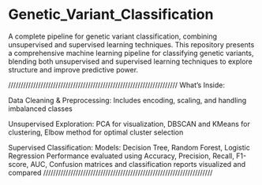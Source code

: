 # Genetic_Variant_Classification
A complete pipeline for genetic variant classification, combining unsupervised and supervised learning techniques.
This repository presents a comprehensive machine learning pipeline for classifying genetic variants, blending both unsupervised and supervised learning techniques to explore structure and improve predictive power.

////////////////////////////////////////////////////////////////////
What’s Inside:

Data Cleaning & Preprocessing: 
Includes encoding, scaling, and handling imbalanced classes

Unsupervised Exploration:
PCA for visualization, DBSCAN and KMeans for clustering, Elbow method for optimal cluster selection

Supervised Classification:
Models: Decision Tree, Random Forest, Logistic Regression
Performance evaluated using Accuracy, Precision, Recall, F1-score, AUC, Confusion matrices and classification reports visualized and compared
////////////////////////////////////////////////////////////////////